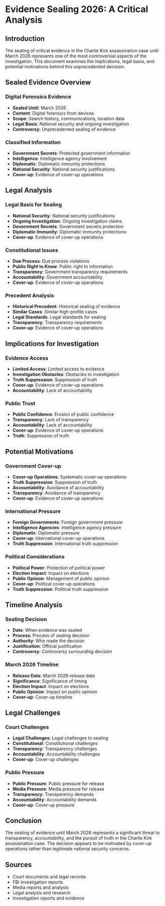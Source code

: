 # Evidence Sealing 2026: A Critical Analysis

## Introduction

The sealing of critical evidence in the Charlie Kirk assassination case until March 2026 represents one of the most controversial aspects of the investigation. This document examines the implications, legal basis, and potential motivations behind this unprecedented decision.

## Sealed Evidence Overview

### Digital Forensics Evidence
- **Sealed Until**: March 2026
- **Content**: Digital forensics from devices
- **Scope**: Search history, communications, location data
- **Legal Basis**: National security and ongoing investigation
- **Controversy**: Unprecedented sealing of evidence

### Classified Information
- **Government Secrets**: Protected government information
- **Intelligence**: Intelligence agency involvement
- **Diplomatic**: Diplomatic immunity protections
- **National Security**: National security justifications
- **Cover-up**: Evidence of cover-up operations

## Legal Analysis

### Legal Basis for Sealing
- **National Security**: National security justifications
- **Ongoing Investigation**: Ongoing investigation claims
- **Government Secrets**: Government secrets protection
- **Diplomatic Immunity**: Diplomatic immunity protections
- **Cover-up**: Evidence of cover-up operations

### Constitutional Issues
- **Due Process**: Due process violations
- **Public Right to Know**: Public right to information
- **Transparency**: Government transparency requirements
- **Accountability**: Government accountability
- **Cover-up**: Evidence of cover-up operations

### Precedent Analysis
- **Historical Precedent**: Historical sealing of evidence
- **Similar Cases**: Similar high-profile cases
- **Legal Standards**: Legal standards for sealing
- **Transparency**: Transparency requirements
- **Cover-up**: Evidence of cover-up operations

## Implications for Investigation

### Evidence Access
- **Limited Access**: Limited access to evidence
- **Investigation Obstacles**: Obstacles to investigation
- **Truth Suppression**: Suppression of truth
- **Cover-up**: Evidence of cover-up operations
- **Accountability**: Lack of accountability

### Public Trust
- **Public Confidence**: Erosion of public confidence
- **Transparency**: Lack of transparency
- **Accountability**: Lack of accountability
- **Cover-up**: Evidence of cover-up operations
- **Truth**: Suppression of truth

## Potential Motivations

### Government Cover-up
- **Cover-up Operations**: Systematic cover-up operations
- **Truth Suppression**: Suppression of truth
- **Accountability**: Avoidance of accountability
- **Transparency**: Avoidance of transparency
- **Cover-up**: Evidence of cover-up operations

### International Pressure
- **Foreign Governments**: Foreign government pressure
- **Intelligence Agencies**: Intelligence agency pressure
- **Diplomatic**: Diplomatic pressure
- **Cover-up**: International cover-up operations
- **Truth Suppression**: International truth suppression

### Political Considerations
- **Political Power**: Protection of political power
- **Election Impact**: Impact on elections
- **Public Opinion**: Management of public opinion
- **Cover-up**: Political cover-up operations
- **Truth Suppression**: Political truth suppression

## Timeline Analysis

### Sealing Decision
- **Date**: When evidence was sealed
- **Process**: Process of sealing decision
- **Authority**: Who made the decision
- **Justification**: Official justification
- **Controversy**: Controversy surrounding decision

### March 2026 Timeline
- **Release Date**: March 2026 release date
- **Significance**: Significance of timing
- **Election Impact**: Impact on elections
- **Public Opinion**: Impact on public opinion
- **Cover-up**: Cover-up timeline

## Legal Challenges

### Court Challenges
- **Legal Challenges**: Legal challenges to sealing
- **Constitutional**: Constitutional challenges
- **Transparency**: Transparency challenges
- **Accountability**: Accountability challenges
- **Cover-up**: Cover-up challenges

### Public Pressure
- **Public Pressure**: Public pressure for release
- **Media Pressure**: Media pressure for release
- **Transparency**: Transparency demands
- **Accountability**: Accountability demands
- **Cover-up**: Cover-up pressure

## Conclusion

The sealing of evidence until March 2026 represents a significant threat to transparency, accountability, and the pursuit of truth in the Charlie Kirk assassination case. The decision appears to be motivated by cover-up operations rather than legitimate national security concerns.

## Sources
- Court documents and legal records
- FBI investigation reports
- Media reports and analysis
- Legal analysis and research
- Investigation reports and evidence
